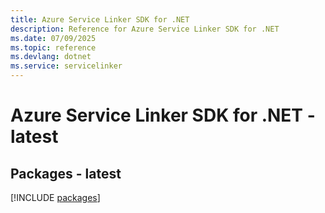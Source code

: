 ```yaml
---
title: Azure Service Linker SDK for .NET
description: Reference for Azure Service Linker SDK for .NET
ms.date: 07/09/2025
ms.topic: reference
ms.devlang: dotnet
ms.service: servicelinker
---
```

# Azure Service Linker SDK for .NET - latest
## Packages - latest
[!INCLUDE [packages](service-linker-index.md)]